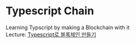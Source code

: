 # Typescript Chain  
  
Learning Typscript by making a Blockchain with it  
Lecture: [Typescript로 블록체인 만들기](https://nomadcoders.co/typescript-for-beginners)  
  
